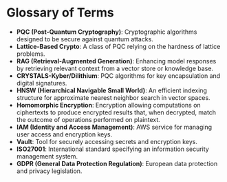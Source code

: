 # Glossary of Terms

- **PQC (Post-Quantum Cryptography)**: Cryptographic algorithms designed to be secure against quantum attacks.
- **Lattice-Based Crypto**: A class of PQC relying on the hardness of lattice problems.
- **RAG (Retrieval-Augmented Generation)**: Enhancing model responses by retrieving relevant context from a vector store or knowledge base.
- **CRYSTALS-Kyber/Dilithium**: PQC algorithms for key encapsulation and digital signatures.
- **HNSW (Hierarchical Navigable Small World)**: An efficient indexing structure for approximate nearest neighbor search in vector spaces.
- **Homomorphic Encryption**: Encryption allowing computations on ciphertexts to produce encrypted results that, when decrypted, match the outcome of operations performed on plaintext.
- **IAM (Identity and Access Management)**: AWS service for managing user access and encryption keys.
- **Vault**: Tool for securely accessing secrets and encryption keys.
- **ISO27001**: International standard specifying an information security management system.
- **GDPR (General Data Protection Regulation)**: European data protection and privacy legislation.
